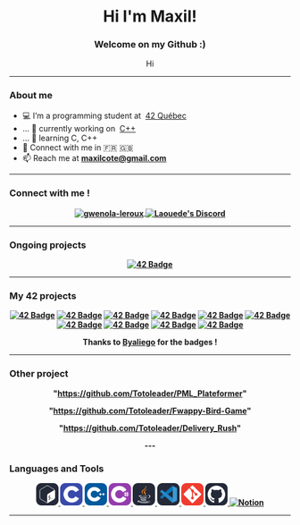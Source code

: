 <h1 align="center">Hi I'm Maxil!</h1>
<h3 align="center">Welcome on my Github :)</h3>

<p align="center">Hi</p>

---

<h3 align="left">About me</h3>

- 💻 I’m a programming student at &nbsp;<a target="_blank" href="https://42quebec.com/">42 Québec</a>
- ... 🔭 currently working on &nbsp;<a target="_blank" href="https://github.com/LaOuede/cpp">C++</a>
- ... 🌱 learning C, C++
- 💬 Connect with me in 🇫🇷 🇬🇧
- 📫 Reach me at <b>maxilcote@gmail.com<b>

 
--- 

<h3 align="left">Connect with me !</h3>
 
<p align="center">
<a href="https://www.linkedin.com/in/maxil-c%C3%B4t%C3%A9-692a8526b/"><img align="center" src="https://raw.githubusercontent.com/rahuldkjain/github-profile-readme-generator/master/src/images/icons/Social/linked-in-alt.svg" alt="gwenola-leroux" height="30" width="40"/> 
</a>
<a href="https://discordapp.com/users/Totoleader"><img align="center" src="https://github.com/rahuldkjain/github-profile-readme-generator/blob/master/src/images/icons/Social/discord.svg" alt="Laouede's Discord" height="40" width="40"/>
</a>
</p>

---
  
<h3 align="left">Ongoing projects</h3>
<div align="center">
 
<a href="">![42 Badge](https://github.com/LaOuede/42-project-badges/blob/main/badges/cppe.png)</a>
 
 <!-- 
<a href="">![42 Badge](https://github.com/LaOuede/42-project-badges/blob/main/badges/ft_irce.png)</a>
<a href="">![42 Badge](https://github.com/LaOuede/42-project-badges/blob/main/badges/inceptione.png)</a>
<a href="">![42 Badge](https://github.com/LaOuede/42-project-badges/blob/main/badges/ft_transcendencee.png)</a>
<a href="">![42 Badge](https://github.com/LaOuede/42-project-badges/blob/main/badges/common_coree.png)</a>
-->

---
  
<h3 align="left">My 42 projects</h3>
<div align="center">

<a href="https://github.com/Totoleader/MiniRT">![42 Badge](https://github.com/LaOuede/42-project-badges/blob/main/badges/minirte.png)</a>
<a href="https://github.com/Totoleader/philosophers">![42 Badge](https://github.com/byaliego/42-project-badges/blob/main/badges/philosopherse.png)</a>
<a href="https://github.com/Totoleader/minishell">![42 Badge](https://github.com/LaOuede/42-project-badges/blob/main/badges/minishelle.png)</a>
<a href="https://github.com/Totoleader/Fdf">![42 Badge](https://github.com/LaOuede/42-project-badges/blob/main/badges/fdfe.png)</a>
<a href="https://github.com/Totoleader/pipex">![42 Badge](https://github.com/byaliego/42-project-badges/raw/main/badges/pipexe.png)</a>
<a href="https://github.com/Totoleader/push_swap">![42 Badge](https://github.com/LaOuede/42-project-badges/blob/main/badges/push_swape.png)</a>
<a href="">![42 Badge](https://github.com/LaOuede/42-project-badges/blob/main/badges/born2beroote.png)</a>
<a href="https://github.com/Totoleader/get_next_line">![42 Badge](https://github.com/LaOuede/42-project-badges/blob/main/badges/get_next_linee.png)</a>
<a href="https://github.com/Totoleader/printf">![42 Badge](https://github.com/LaOuede/42-project-badges/blob/main/badges/ft_printfe.png)</a>
<a href="https://github.com/Totoleader/Libft">![42 Badge](https://github.com/LaOuede/42-project-badges/blob/main/badges/libfte.png)</a>

Thanks to [Byaliego](https://github.com/byaliego/42-project-badges) for the badges !
</div>

---
  
<h3 align="left">Other project</h3>
<div align="center">

"https://github.com/Totoleader/PML_Plateformer"

"https://github.com/Totoleader/Fwappy-Bird-Game"

"https://github.com/Totoleader/Delivery_Rush"

</div>
---

<h3 align="left">Languages and Tools</h3>

<p align="center">
<a href="https://www.gnu.org/software/bash/" target="_blank" rel="noreferrer"> <img src="https://github.com/tandpfun/skill-icons/blob/main/icons/Bash-Dark.svg" alt="bash" width="40" height="40"/> 
<a href="https://www.cprogramming.com/" target="_blank" rel="noreferrer"> <img src="https://github.com/tandpfun/skill-icons/blob/main/icons/C.svg" alt="C" width="40" height="40"/> 
<a href="https://cplusplus.com" target="_blank" rel="noreferrer"> <img src="https://github.com/tandpfun/skill-icons/blob/main/icons/CPP.svg" alt="C++" width="40" height="40"/> </a>
<a href="https://learn.microsoft.com/en-us/dotnet/csharp/programming-guide/" target="_blank" rel="noreferrer"> <img src="https://github.com/tandpfun/skill-icons/blob/main/icons/CS.svg" alt="Python" width="40" height="40"/> </a>
<a href="https://docs.oracle.com/en/java/" target="_blank" rel="noreferrer"> <img src="https://github.com/tandpfun/skill-icons/blob/main/icons/Java-Dark.svg" alt="Python" width="40" height="40"/> </a>
<a href="https://code.visualstudio.com" target="_blank" rel="noreferrer"> <img src="https://github.com/tandpfun/skill-icons/blob/main/icons/VSCode-Dark.svg" alt="VSCode" width="40" height="40"/> </a>
<a href="https://git-scm.com" target="_blank" rel="noreferrer"> <img src="https://github.com/tandpfun/skill-icons/blob/main/icons/Git.svg" alt="Git" width="40" height="40"/> </a>
<a href="https://github.com/LaOuede" target="_blank" rel="noreferrer"> <img src="https://github.com/tandpfun/skill-icons/blob/main/icons/Github-Dark.svg" alt="GitHub" width="40" height="40"/> </a>
<a href="https://www.notion.so" target="_blank" rel="noreferrer"> <img src="https://github.com/LaOuede/LaOuede/assets/114024436/0f432438-547a-43b8-afbd-64e577ac2fb1" alt="Notion" width="40" height="40"/> </a>
</p>

---


</p>
